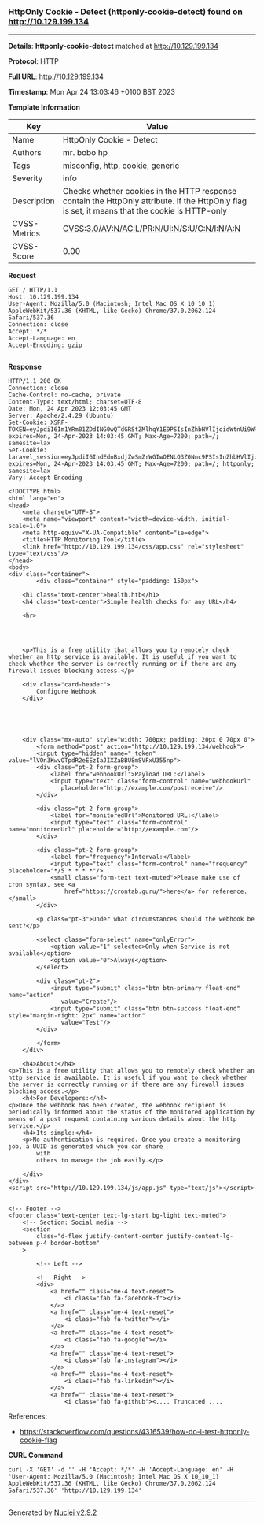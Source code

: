 ### HttpOnly Cookie - Detect (httponly-cookie-detect) found on http://10.129.199.134
---
**Details**: **httponly-cookie-detect**  matched at http://10.129.199.134

**Protocol**: HTTP

**Full URL**: http://10.129.199.134

**Timestamp**: Mon Apr 24 13:03:46 +0100 BST 2023

**Template Information**

| Key | Value |
|---|---|
| Name | HttpOnly Cookie - Detect |
| Authors | mr. bobo hp |
| Tags | misconfig, http, cookie, generic |
| Severity | info |
| Description | Checks whether cookies in the HTTP response contain the HttpOnly attribute. If the HttpOnly flag is set, it means that the cookie is HTTP-only<br> |
| CVSS-Metrics | [CVSS:3.0/AV:N/AC:L/PR:N/UI:N/S:U/C:N/I:N/A:N](https://www.first.org/cvss/calculator/3.0#CVSS:3.0/AV:N/AC:L/PR:N/UI:N/S:U/C:N/I:N/A:N) |
| CVSS-Score | 0.00 |

**Request**
```http
GET / HTTP/1.1
Host: 10.129.199.134
User-Agent: Mozilla/5.0 (Macintosh; Intel Mac OS X 10_10_1) AppleWebKit/537.36 (KHTML, like Gecko) Chrome/37.0.2062.124 Safari/537.36
Connection: close
Accept: */*
Accept-Language: en
Accept-Encoding: gzip


```

**Response**
```http
HTTP/1.1 200 OK
Connection: close
Cache-Control: no-cache, private
Content-Type: text/html; charset=UTF-8
Date: Mon, 24 Apr 2023 12:03:45 GMT
Server: Apache/2.4.29 (Ubuntu)
Set-Cookie: XSRF-TOKEN=eyJpdiI6Im1YRm01ZDdING0wQTdGRStZMlhqY1E9PSIsInZhbHVlIjoidWtnUi9WRzkzbm9UZlc4WVZoQTRuSzkzUFF6WlY2STBZMG1NUUdrci8zNWZYOUNyV1hHak9tRi9uRjFOK1UzTmpMY0lFMDY3WTRpYmJqbG5FMzdrRC9sdjBYZTM5TzEzTjJ6UmU0d0NDb0RpZ1VHZHNZMTNzSmdrWVM5MmlKS0giLCJtYWMiOiI5NzQ0YjU2ODhmMDA5MTkyZTc4NjQ4OWI5ZWVmNWIwYWEwYWY3MmRkNjE5MTJmYmFmZjJlMzQzODJlNTBkYTg0IiwidGFnIjoiIn0%3D; expires=Mon, 24-Apr-2023 14:03:45 GMT; Max-Age=7200; path=/; samesite=lax
Set-Cookie: laravel_session=eyJpdiI6IndEdnBxdjZwSmZrWGIwOENLQ3Z0Nnc9PSIsInZhbHVlIjoiNlp3bVdOMURpamNZbXAwRWpLdkxzbnd0eTI4YjFXL3RqZUErTks0azdaVkpjUEVKV1B4Mk83Y3pMS2VaTXA1MEplZ0Q2SmZsc081ODRLY2NYOVJXRkNsdTZLTjFkejhoajJ3ZjJXcUhsdzJka1BYZm81ZGlVMUdiV05MMnZJbjAiLCJtYWMiOiI3YmUwNzVlNGNiZjQxZDViY2FhNGRmNTg3YzU4Zjg4N2RkMjA4NTA1ZjU4YjRjMDAyMjBlMGI2ZmVkMjM0ZjBjIiwidGFnIjoiIn0%3D; expires=Mon, 24-Apr-2023 14:03:45 GMT; Max-Age=7200; path=/; httponly; samesite=lax
Vary: Accept-Encoding

<!DOCTYPE html>
<html lang="en">
<head>
    <meta charset="UTF-8">
    <meta name="viewport" content="width=device-width, initial-scale=1.0">
    <meta http-equiv="X-UA-Compatible" content="ie=edge">
    <title>HTTP Monitoring Tool</title>
    <link href="http://10.129.199.134/css/app.css" rel="stylesheet" type="text/css"/>
</head>
<body>
<div class="container">
        <div class="container" style="padding: 150px">

	<h1 class="text-center">health.htb</h1>
	<h4 class="text-center">Simple health checks for any URL</h4>

	<hr>




	<p>This is a free utility that allows you to remotely check whether an http service is available. It is useful if you want to check whether the server is correctly running or if there are any firewall issues blocking access.</p>

	<div class="card-header">
	    Configure Webhook
	</div>


	
	
	
	<div class="mx-auto" style="width: 700px; padding: 20px 0 70px 0">
	    <form method="post" action="http://10.129.199.134/webhook">
		<input type="hidden" name="_token" value="lVOn3KwvOTpdR2eEEzIaJIXZaBBU8mSVFxU355np">
		<div class="pt-2 form-group">
		    <label for="webhookUrl">Payload URL:</label>
		    <input type="text" class="form-control" name="webhookUrl"
			   placeholder="http://example.com/postreceive"/>
		</div>

		<div class="pt-2 form-group">
		    <label for="monitoredUrl">Monitored URL:</label>
		    <input type="text" class="form-control" name="monitoredUrl" placeholder="http://example.com"/>
		</div>

		<div class="pt-2 form-group">
		    <label for="frequency">Interval:</label>
		    <input type="text" class="form-control" name="frequency" placeholder="*/5 * * * *"/>
		    <small class="form-text text-muted">Please make use of cron syntax, see <a
			    href="https://crontab.guru/">here</a> for reference.</small>
		</div>

		<p class="pt-3">Under what circumstances should the webhook be sent?</p>

		<select class="form-select" name="onlyError">
		    <option value="1" selected>Only when Service is not available</option>
		    <option value="0">Always</option>
		</select>

		<div class="pt-2">
		    <input type="submit" class="btn btn-primary float-end" name="action"
			   value="Create"/>
		    <input type="submit" class="btn btn-success float-end" style="margin-right: 2px" name="action"
			   value="Test"/>
		</div>

	    </form>
	</div>

	<h4>About:</h4>
<p>This is a free utility that allows you to remotely check whether an http service is available. It is useful if you want to check whether the server is correctly running or if there are any firewall issues blocking access.</p>
	<h4>For Developers:</h4>
<p>Once the webhook has been created, the webhook recipient is periodically informed about the status of the monitored application by means of a post request containing various details about the http service.</p>
	<h4>Its simple:</h4>
	<p>No authentication is required. Once you create a monitoring job, a UUID is generated which you can share
	    with
	    others to manage the job easily.</p>

    </div>
</div>
<script src="http://10.129.199.134/js/app.js" type="text/js"></script>


<!-- Footer -->
<footer class="text-center text-lg-start bg-light text-muted">
    <!-- Section: Social media -->
    <section
        class="d-flex justify-content-center justify-content-lg-between p-4 border-bottom"
    >

        <!-- Left -->

        <!-- Right -->
        <div>
            <a href="" class="me-4 text-reset">
                <i class="fab fa-facebook-f"></i>
            </a>
            <a href="" class="me-4 text-reset">
                <i class="fab fa-twitter"></i>
            </a>
            <a href="" class="me-4 text-reset">
                <i class="fab fa-google"></i>
            </a>
            <a href="" class="me-4 text-reset">
                <i class="fab fa-instagram"></i>
            </a>
            <a href="" class="me-4 text-reset">
                <i class="fab fa-linkedin"></i>
            </a>
            <a href="" class="me-4 text-reset">
                <i class="fab fa-github"><.... Truncated ....
```

References: 
- https://stackoverflow.com/questions/4316539/how-do-i-test-httponly-cookie-flag

**CURL Command**
```
curl -X 'GET' -d '' -H 'Accept: */*' -H 'Accept-Language: en' -H 'User-Agent: Mozilla/5.0 (Macintosh; Intel Mac OS X 10_10_1) AppleWebKit/537.36 (KHTML, like Gecko) Chrome/37.0.2062.124 Safari/537.36' 'http://10.129.199.134'
```
---
Generated by [Nuclei v2.9.2](https://github.com/projectdiscovery/nuclei)
